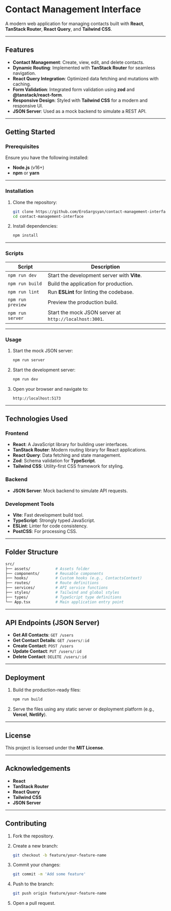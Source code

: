 # Contact Management Interface

A modern web application for managing contacts built with **React**, **TanStack Router**, **React Query**, and **Tailwind CSS**.

---

## Features

- **Contact Management**: Create, view, edit, and delete contacts.
- **Dynamic Routing**: Implemented with **TanStack Router** for seamless navigation.
- **React Query Integration**: Optimized data fetching and mutations with caching.
- **Form Validation**: Integrated form validation using **zod** and **@tanstack/react-form**.
- **Responsive Design**: Styled with **Tailwind CSS** for a modern and responsive UI.
- **JSON Server**: Used as a mock backend to simulate a REST API.

---

## Getting Started

### Prerequisites

Ensure you have the following installed:

- **Node.js** (v16+)
- **npm** or **yarn**

---

### Installation

1. Clone the repository:

   ```bash
   git clone https://github.com/EroSargsyan/contact-management-interface.git
   cd contact-management-interface
   ```

2. Install dependencies:

   ```bash
   npm install
   ```

---

### Scripts

| **Script**           | **Description**                                   |
|----------------------|---------------------------------------------------|
| `npm run dev`        | Start the development server with **Vite**.       |
| `npm run build`      | Build the application for production.             |
| `npm run lint`       | Run **ESLint** for linting the codebase.          |
| `npm run preview`    | Preview the production build.                     |
| `npm run server`     | Start the mock JSON server at `http://localhost:3001`. |

---

### Usage

1. Start the mock JSON server:

   ```bash
   npm run server
   ```

2. Start the development server:

   ```bash
   npm run dev
   ```

3. Open your browser and navigate to:

   ```
   http://localhost:5173
   ```

---

## Technologies Used

### Frontend

- **React**: A JavaScript library for building user interfaces.
- **TanStack Router**: Modern routing library for React applications.
- **React Query**: Data fetching and state management.
- **Zod**: Schema validation for **TypeScript**.
- **Tailwind CSS**: Utility-first CSS framework for styling.

### Backend

- **JSON Server**: Mock backend to simulate API requests.

### Development Tools

- **Vite**: Fast development build tool.
- **TypeScript**: Strongly typed JavaScript.
- **ESLint**: Linter for code consistency.
- **PostCSS**: For processing CSS.

---

## Folder Structure

```bash
src/
├── assets/           # Assets folder
├── components/       # Reusable components
├── hooks/            # Custom hooks (e.g., ContactsContext)
├── routes/           # Route definitions
├── services/         # API service functions
├── styles/           # Tailwind and global styles
├── types/            # TypeScript type definitions
└── App.tsx           # Main application entry point
```

---

## API Endpoints (JSON Server)

- **Get All Contacts**: `GET /users`
- **Get Contact Details**: `GET /users/:id`
- **Create Contact**: `POST /users`
- **Update Contact**: `PUT /users/:id`
- **Delete Contact**: `DELETE /users/:id`

---

## Deployment

1. Build the production-ready files:

   ```bash
   npm run build
   ```

2. Serve the files using any static server or deployment platform (e.g., **Vercel**, **Netlify**).

---

## License

This project is licensed under the **MIT License**.

---

## Acknowledgements

- **React**
- **TanStack Router**
- **React Query**
- **Tailwind CSS**
- **JSON Server**

---

## Contributing

1. Fork the repository.
2. Create a new branch:

   ```bash
   git checkout -b feature/your-feature-name
   ```

3. Commit your changes:

   ```bash
   git commit -m 'Add some feature'
   ```

4. Push to the branch:

   ```bash
   git push origin feature/your-feature-name
   ```

5. Open a pull request.

